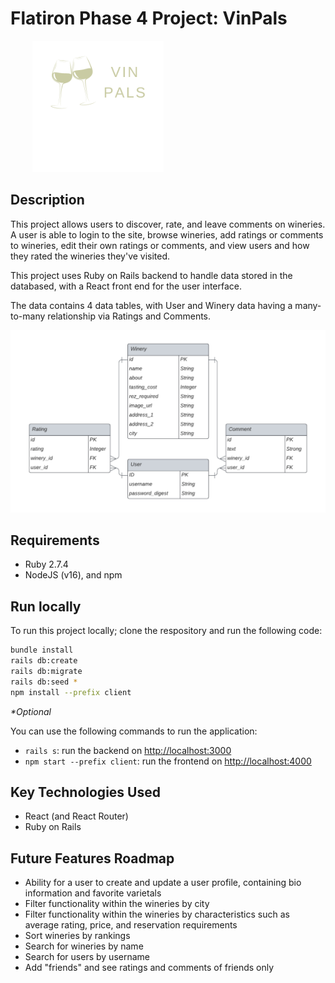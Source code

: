 # Flatiron Phase 4 Project: VinPals                                                                            
<img src="./client/src/images/logo.png" alt="VinPals" style="height:15em; width:20em; object-fit:contain " />

## Description

This project allows users to discover, rate, and leave comments on wineries. A user is able to login to the site, browse wineries, add ratings or comments to wineries, edit their own ratings or comments, and view users and how they rated the wineries they've visited. 

This project uses Ruby on Rails backend to handle data stored in the databased, with a React front end for the user interface. 

The data contains 4 data tables, with User and Winery data having a many-to-many relationship via Ratings and Comments. 

<img src="./client/src/images/erd.png" alt="relational diagram" />


## Requirements

- Ruby 2.7.4
- NodeJS (v16), and npm

## Run locally

To run this project locally; clone the respository and run the following code: 

```sh
bundle install
rails db:create
rails db:migrate
rails db:seed *
npm install --prefix client
```
 <em>*Optional</em>

You can use the following commands to run the application:

- `rails s`: run the backend on [http://localhost:3000](http://localhost:3000)
- `npm start --prefix client`: run the frontend on
  [http://localhost:4000](http://localhost:4000)


## Key Technologies Used
- React (and React Router)
- Ruby on Rails


## Future Features Roadmap

- Ability for a user to create and update a user profile, containing bio information and favorite varietals
- Filter functionality within the wineries by city
- Filter functionality within the wineries by characteristics such as average rating, price, and reservation requirements
- Sort wineries by rankings
- Search for wineries by name
- Search for users by username
- Add "friends" and see ratings and comments of friends only
